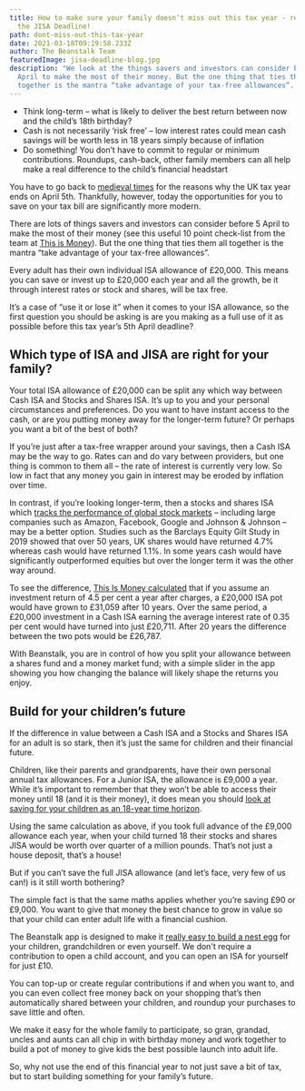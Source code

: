 ```yaml
---
title: How to make sure your family doesn’t miss out this tax year - remember
  the JISA Deadline!
path: dont-miss-out-this-tax-year
date: 2021-03-18T09:19:58.233Z
author: The Beanstalk Team
featuredImage: jisa-deadline-blog.jpg
description: "We look at the things savers and investors can consider before 5
  April to make the most of their money. But the one thing that ties them all
  together is the mantra “take advantage of your tax-free allowances”.  "
---
```

- Think long-term – what is likely to deliver the best return between now and the child’s 18th birthday?
- Cash is not necessarily ‘risk free’ – low interest rates could mean cash savings will be worth less in 18 years simply because of inflation
- Do something! You don’t have to commit to regular or minimum contributions. Roundups, cash-back, other family members can all help make a real difference to the child’s financial headstart

You have to go back to [medieval times](https://www.independent.co.uk/money/why-uk-tax-year-begins-april-6-it-s-very-strange-tale-a6970801.html) for the reasons why the UK tax year ends on April 5th. Thankfully, however, today the opportunities for you to save on your tax bill are significantly more modern.

There are lots of things savers and investors can consider before 5 April to make the most of their money (see this useful 10 point check-list from the team at [This is Money](https://www.thisismoney.co.uk/money/investing/article-9215119/Tax-year-end-checklist-Ten-things-consider-5-April-2021.html)). But the one thing that ties them all together is the mantra “take advantage of your tax-free allowances”.  

Every adult has their own individual ISA allowance of £20,000. This means you can save or invest up to £20,000 each year and all the growth, be it through interest rates or stock and shares, will be tax free. 

It’s a case of “use it or lose it” when it comes to your ISA allowance, so the first question you should be asking is are you making as a full use of it as possible before this tax year’s 5th April deadline?

## Which type of ISA and JISA are right for your family?

Your total ISA allowance of £20,000 can be split any which way between Cash ISA and Stocks and Shares ISA. It’s up to you and your personal circumstances and preferences. Do you want to have instant access to the cash, or are you putting money away for the longer-term future? Or perhaps you want a bit of the best of both?

If you’re just after a tax-free wrapper around your savings, then a Cash ISA may be the way to go. Rates can and do vary between providers, but one thing is common to them all – the rate of interest is currently very low. So low in fact that any money you gain in interest may be eroded by inflation over time. 

In contrast, if you’re looking longer-term, then a stocks and shares ISA which [tracks the performance of global stock markets](https://beanstalkapp.co.uk/designed-for-growth) – including large companies such as Amazon, Facebook, Google and Johnson & Johnson – may be a better option. Studies such as the Barclays Equity Gilt Study in 2019 showed that over 50 years, UK shares would have returned 4.7% whereas cash would have returned 1.1%. In some years cash would have significantly outperformed equities but over the longer term it was the other way around.

To see the difference, [This Is Money calculated](https://www.thisismoney.co.uk/money/investing/article-9215119/Tax-year-end-checklist-Ten-things-consider-5-April-2021.html) that if you assume an investment return of 4.5 per cent a year after charges, a £20,000 ISA pot would have grown to £31,059 after 10 years. Over the same period, a £20,000 investment in a Cash ISA earning the average interest rate of 0.35 per cent would have turned into just £20,711. After 20 years the difference between the two pots would be £26,787.  

With Beanstalk, you are in control of how you split your allowance between a shares fund and a money market fund; with a simple slider in the app showing you how changing the balance will likely shape the returns you enjoy.

## Build for your children’s future

If the difference in value between a Cash ISA and a Stocks and Shares ISA for an adult is so stark, then it’s just the same for children and their financial future.

Children, like their parents and grandparents, have their own personal annual tax allowances. For a Junior ISA, the allowance is £9,000 a year. While it’s important to remember that they won’t be able to access their money until 18 (and it is their money), it does mean you should [look at saving for your children as an 18-year time horizon](https://www.dailymail.co.uk/money/saving/article-9369737/Watch-childrens-savings-grow-Junior-Isas-generous.html).

Using the same calculation as above, if you took full advance of the £9,000 allowance each year, when your child turned 18 their stocks and shares JISA would be worth over quarter of a million pounds. That’s not just a house deposit, that’s a house!  

But if you can’t save the full JISA allowance (and let’s face, very few of us can!) is it still worth bothering?

The simple fact is that the same maths applies whether you’re saving £90 or £9,000. You want to give that money the best chance to grow in value so that your child can enter adult life with a financial cushion.

The Beanstalk app is designed to make it [really easy to build a nest egg](https://beanstalkapp.co.uk/features) for your children, grandchildren or even yourself. We don't require a contribution to open a child account, and you can open an ISA for yourself for just £10. 

You can top-up or create regular contributions if and when you want to, and you can even collect free money back on your shopping that’s then automatically shared between your children, and roundup your purchases to save little and often.

We make it easy for the whole family to participate, so gran, grandad, uncles and aunts can all chip in with birthday money and work together to build a pot of money to give kids the best possible launch into adult life.

So, why not use the end of this financial year to not just save a bit of tax, but to start building something for your family’s future.